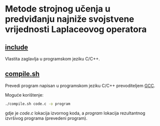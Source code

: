 #   Metode strojnog učenja u predviđanju najniže svojstvene vrijednosti Laplaceovog operatora

##  [include](include)

Vlastita zaglavlja u programskom jeziku C/C++.

##  [compile.sh](compile.sh)

Prevedi program napisan u programskom jeziku C/C++ prevoditeljem [GCC](https://gcc.gnu.org/).

Moguće korištenje:
```bash
./compile.sh code.c -o program
```
gdje je *code.c* lokacija izvornog koda, a *program* lokacija rezultantnog izvršivog programa (prevedeni program).
